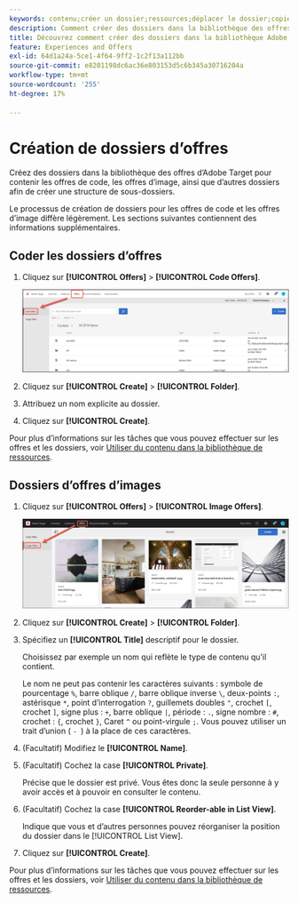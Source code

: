 ```yaml
---
keywords: contenu;créer un dossier;ressources;déplacer le dossier;copier le dossier;supprimer le dossier;télécharger le dossier;dossier
description: Comment créer des dossiers dans la bibliothèque des offres ?
title: Découvrez comment créer des dossiers dans la bibliothèque Adobe  [!DNL Target] Offres pour contenir des offres de code et d’image, ainsi que d’autres dossiers.
feature: Experiences and Offers
exl-id: 64d1a24a-5ce1-4f64-9ff2-1c2f13a112bb
source-git-commit: e8201198dc6ac36e803153d5c6b345a30716204a
workflow-type: tm+mt
source-wordcount: '255'
ht-degree: 17%

---
```


# Création de dossiers d’offres

Créez des dossiers dans la bibliothèque des offres d’Adobe Target pour contenir les offres de code, les offres d’image, ainsi que d’autres dossiers afin de créer une structure de sous-dossiers.

Le processus de création de dossiers pour les offres de code et les offres d’image diffère légèrement. Les sections suivantes contiennent des informations supplémentaires.

## Coder les dossiers d’offres

1. Cliquez sur **[!UICONTROL Offers]** > **[!UICONTROL Code Offers]**.

   ![Onglet Offres de code](/help/main/c-experiences/c-manage-content/assets/code-offers-tab.png)

1. Cliquez sur **[!UICONTROL Create]** > **[!UICONTROL Folder]**.

1. Attribuez un nom explicite au dossier.

1. Cliquez sur **[!UICONTROL Create]**.

Pour plus d’informations sur les tâches que vous pouvez effectuer sur les offres et les dossiers, voir [ Utiliser du contenu dans la bibliothèque de ressources](/help/main/c-experiences/c-manage-content/assets-working.md).

## Dossiers d’offres d’images

1. Cliquez sur **[!UICONTROL Offers]** > **[!UICONTROL Image Offers]**.

   ![Onglet Offres d’image](/help/main/c-experiences/c-manage-content/assets/image-offers-tab.png)

1. Cliquez sur **[!UICONTROL Create]** > **[!UICONTROL Folder]**.
1. Spécifiez un **[!UICONTROL Title]** descriptif pour le dossier.

   Choisissez par exemple un nom qui reflète le type de contenu qu’il contient.

   Le nom ne peut pas contenir les caractères suivants : symbole de pourcentage `%`, barre oblique `/`, barre oblique inverse `\`, deux-points `:`, astérisque `*`, point d’interrogation `?`, guillemets doubles `"`, crochet `[`, crochet `]`, signe plus : `+`, barre oblique `|`, période : `.`, signe nombre : `#`, crochet : `{`, crochet `}`, Caret `^` ou point-virgule `;`. Vous pouvez utiliser un trait d’union ( `- `) à la place de ces caractères.

1. (Facultatif) Modifiez le **[!UICONTROL Name]**.
1. (Facultatif) Cochez la case **[!UICONTROL Private]**.

   Précise que le dossier est privé. Vous êtes donc la seule personne à y avoir accès et à pouvoir en consulter le contenu.

1. (Facultatif) Cochez la case **[!UICONTROL Reorder-able in List View]**.

   Indique que vous et d’autres personnes pouvez réorganiser la position du dossier dans le [!UICONTROL List View].

1. Cliquez sur **[!UICONTROL Create]**.

Pour plus d’informations sur les tâches que vous pouvez effectuer sur les offres et les dossiers, voir [ Utiliser du contenu dans la bibliothèque de ressources](/help/main/c-experiences/c-manage-content/assets-working.md).
